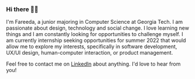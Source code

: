 
### Hi there 👋🏽
I'm Fareeda, a junior majoring in Computer Science at Georgia Tech. I am passionate about design, technology and social change. I love learning new things and I am constantly looking for opportunities to challenge myself. I am currently internship seeking opportunities for summer 2022 that would allow me to explore my interests, specifically in software development, UX/UI design, human-computer interaction, or product management. 

Feel free to contact me on [LinkedIn](https://www.linkedin.com/in/kasimfareeda/) about anything. I'd love to hear from you!

<!--
**kasimfareeda/kasimfareeda** is a ✨ _special_ ✨ repository because its `README.md` (this file) appears on your GitHub profile.

Here are some ideas to get you started:

- 🔭 I’m currently working on ...
- 🌱 I’m currently learning ...
- 👯 I’m looking to collaborate on ...
- 🤔 I’m looking for help with ...
- 💬 Ask me about ...
- 📫 How to reach me: ...
- 😄 Pronouns: ...
- ⚡ Fun fact: ...
-->
